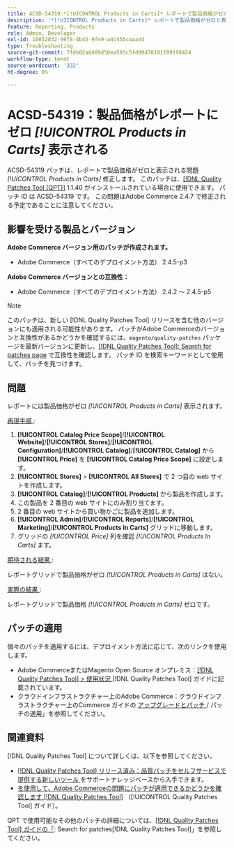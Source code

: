 ```yaml
---
title: ACSD-54319:*[!UICONTROL Products in Carts]* レポートで製品価格がゼロと表示される
description: '*[!UICONTROL Products in Carts]* レポートで製品価格がゼロと表示されるAdobe Commerceの問題を修正するには、ACSD-54319 パッチを適用してください'
feature: Reporting, Products
role: Admin, Developer
exl-id: 10052d32-99f8-4b45-9fe9-a4c45bcaaa44
type: Troubleshooting
source-git-commit: 7fdb02a6d89d50ea593c5fd99d78101f89198424
workflow-type: tm+mt
source-wordcount: '332'
ht-degree: 0%

---
```


# ACSD-54319：製品価格がレポートにゼロ *[!UICONTROL Products in Carts]* 表示される

ACSD-54319 パッチは、レポートで製品価格がゼロと表示される問題 *[!UICONTROL Products in Carts]* 修正します。 このパッチは、[[!DNL Quality Patches Tool (QPT)]](https://experienceleague.adobe.com/en/docs/commerce-operations/tools/quality-patches-tool/quality-patches-tool-to-self-serve-quality-patches) 1.1.40 がインストールされている場合に使用できます。 パッチ ID は ACSD-54319 です。 この問題はAdobe Commerce 2.4.7 で修正される予定であることに注意してください。

## 影響を受ける製品とバージョン

**Adobe Commerce バージョン用のパッチが作成されます。**

* Adobe Commerce（すべてのデプロイメント方法） 2.4.5-p3

**Adobe Commerce バージョンとの互換性：**

* Adobe Commerce（すべてのデプロイメント方法） 2.4.2 ～ 2.4.5-p5

>[!NOTE]
>
>このパッチは、新しい [!DNL Quality Patches Tool] リリースを含む他のバージョンにも適用される可能性があります。 パッチがAdobe Commerceのバージョンと互換性があるかどうかを確認するには、`magento/quality-patches` パッケージを最新バージョンに更新し、[[!DNL Quality Patches Tool]: Search for patches page](https://experienceleague.adobe.com/tools/commerce-quality-patches/index.html) で互換性を確認します。 パッチ ID を検索キーワードとして使用して、パッチを見つけます。

## 問題

レポートには製品価格がゼロ *[!UICONTROL Products in Carts]* 表示されます。

<u> 再現手順 </u>:

1. **[!UICONTROL Catalog Price Scope]**/**[!UICONTROL Website]**/**[!UICONTROL Stores]**/**[!UICONTROL Configuration]**/**[!UICONTROL Catalog]**/**[!UICONTROL Catalog]** から **[!UICONTROL Price]** を **[!UICONTROL Catalog Price Scope]** に設定します。
1. **[!UICONTROL Stores]** > **[!UICONTROL All Stores]** で 2 つ目の web サイトを作成します。
1. **[!UICONTROL Catalog]**/**[!UICONTROL Products]** から製品を作成します。
1. この製品を 2 番目の web サイトにのみ割り当てます。
1. 2 番目の web サイトから買い物かごに製品を追加します。
1. **[!UICONTROL Admin]**/**[!UICONTROL Reports]**/**[!UICONTROL Marketing]**/**[!UICONTROL Products In Carts]** グリッドに移動します。
1. グリッドの *[!UICONTROL Price]* 列を確認 *[!UICONTROL Products In Carts]* ます。

<u> 期待される結果 </u>:

レポートグリッドで製品価格がゼロ *[!UICONTROL Products in Carts]* はない。

<u> 実際の結果 </u>:

レポートグリッドで製品価格 *[!UICONTROL Products in Carts]* ゼロです。

## パッチの適用

個々のパッチを適用するには、デプロイメント方法に応じて、次のリンクを使用します。

* Adobe CommerceまたはMagento Open Source オンプレミス：[[!DNL Quality Patches Tool] > 使用状況 ](/help/tools/quality-patches-tool/usage.md) [!DNL Quality Patches Tool] ガイドに記載されています。
* クラウドインフラストラクチャー上のAdobe Commerce：クラウドインフラストラクチャー上のCommerce ガイドの [ アップグレードとパッチ ](https://experienceleague.adobe.com/docs/commerce-cloud-service/user-guide/develop/upgrade/apply-patches.html)/ パッチの適用」を参照してください。

## 関連資料

[!DNL Quality Patches Tool] について詳しくは、以下を参照してください。

* [[!DNL Quality Patches Tool]  リリース済み：品質パッチをセルフサービスで提供する新しいツール ](https://experienceleague.adobe.com/en/docs/commerce-operations/tools/quality-patches-tool/quality-patches-tool-to-self-serve-quality-patches) をサポートナレッジベースから入手できます。
* [ を使用して、Adobe Commerceの問題にパッチが適用できるかどうかを確認します  [!DNL Quality Patches Tool]](/help/tools/quality-patches-tool/patches-available-in-qpt/check-patch-for-magento-issue-with-magento-quality-patches.md) （[!UICONTROL Quality Patches Tool] ガイド）。


QPT で使用可能なその他のパッチの詳細については、[[!DNL Quality Patches Tool] ガイドの「](https://experienceleague.adobe.com/tools/commerce-quality-patches/index.html): Search for patches[!DNL Quality Patches Tool]」を参照してください。
